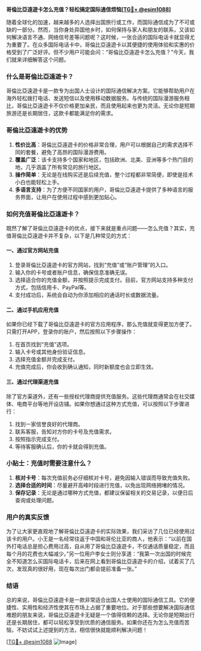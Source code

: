 **哥倫比亞遠遊卡怎么充值？轻松搞定国际通信烦恼[[TG💪+ @esim1088](https://t.me/s/esim1088)]**

随着全球化的加速，越来越多的人选择出国旅行或工作，而国际通信成为了不可或缺的一部分。然而，当你身处异国他乡时，如何保持与家人和朋友的联系，又该如何解决语言不通、网络信号差等问题呢？这时候，一张合适的国际电话卡就显得尤为重要了。在众多国际电话卡中，哥倫比亞遠遊卡以其便捷的使用体验和实惠的价格受到了广泛好评。但不少用户可能会问：“哥倫比亞遠遊卡怎么充值？”今天，我们就来详细解答这个问题。

### 什么是哥倫比亞遠遊卡？

哥倫比亞遠遊卡是一款专为出国人士设计的国际通信解决方案。它能够帮助用户在海外轻松拨打电话、发送短信以及使用移动数据服务。与传统的国际漫游服务相比，哥倫比亞遠遊卡不仅价格更加亲民，而且使用起来也更为灵活。无论你是短期旅游还是长期居住，这款卡都能满足你的需求。

### 哥倫比亞遠遊卡的优势

1. **性价比高**：哥倫比亞遠遊卡的价格非常合理，用户可以根据自己的需求选择不同的套餐，避免了高昂的国际漫游费用。
2. **覆盖广泛**：该卡支持多个国家和地区，包括欧洲、北美、亚洲等多个热门目的地，几乎涵盖了所有常见的旅行地区。
3. **操作简单**：无论是在线购买还是后续充值，整个过程都非常简便，即使是技术小白也能轻松上手。
4. **多语言支持**：为了方便不同国家的用户，哥倫比亞遠遊卡提供了多种语言的服务界面，让用户在使用过程中感到更加贴心。

### 如何充值哥倫比亞遠遊卡？

既然了解了哥倫比亞遠遊卡的优点，接下来就是重点问题——怎么充值？其实，充值哥倫比亞遠遊卡并不复杂，以下是几种常见的方式：

#### 一、通过官方网站充值

1. 登录哥倫比亞遠遊卡的官方网站，找到“充值”或“账户管理”的入口。
2. 输入你的卡号或者账户信息，确保信息准确无误。
3. 选择适合你的充值金额，并按照提示完成支付。目前，官方网站支持多种支付方式，包括信用卡、PayPal等。
4. 支付成功后，系统会自动为你添加相应的通话时长或数据流量。

#### 二、通过手机应用充值

如果你已经下载了哥倫比亞遠遊卡的官方应用程序，那么充值就变得更加方便了。只需打开APP，登录你的账户，然后按照以下步骤操作：
1. 在首页找到“充值”选项。
2. 输入卡号或其他身份验证信息。
3. 选择充值金额并完成支付。
4. 充值完成后，你会收到确认通知，同时新额度也会立即生效。

#### 三、通过代理渠道充值

除了官方渠道外，还有一些授权代理商提供充值服务。这些代理商通常会在社交媒体、电商平台等地开设店铺。如果你想通过这种方式充值，可以按照以下步骤进行：
1. 找到一家信誉良好的代理商。
2. 联系客服，告知对方你的卡号及充值需求。
3. 按照指示完成支付。
4. 等待客服确认后，你的卡就会得到充值。

### 小贴士：充值时需要注意什么？

1. **核对卡号**：每次充值前务必仔细核对卡号，避免因输入错误而导致充值失败。
2. **选择合适的时间**：尽量避开高峰时段进行充值，以免出现网络拥堵的情况。
3. **保存记录**：无论是通过哪种方式充值，都建议保留相关的交易记录，以便日后查询或处理问题。

### 用户的真实反馈

为了让大家更直观地了解哥倫比亞遠遊卡的实际效果，我们采访了几位已经使用过该卡的用户。小王是一名经常往返于中国和哥伦比亚的商人，他表示：“以前在国外打电话总是担心费用过高，自从用了哥倫比亞遠遊卡，不仅通话质量稳定，而且每个月的花费也大幅减少。”另一位用户李女士则分享道：“我第一次出国的时候完全不知道怎么买国际电话卡，后来在网上看到哥倫比亞遠遊卡的介绍，试着买了几次，发现真的很好用，现在每次出门都会提前准备一张。”

### 结语

总的来说，哥倫比亞遠遊卡是一款非常适合出国人士使用的国际通信工具。它的便捷性、实用性和经济性使其在市场上占据了重要地位。对于那些想要解决国际通信难题的朋友来说，哥倫比亞遠遊卡无疑是一个值得信赖的选择。无论你是短期出行还是长期居住，都可以轻松享受到优质的通信服务。如果你还在为怎么充值而苦恼，不妨试试上述提到的方法，相信很快就能顺利解决问题！

[[TG💪+ @esim1088](https://t.me/s/esim1088) ![Image](https://i.postimg.cc/4NQfJmqS/Snipaste-2025-05-13-00-14-12.png)]